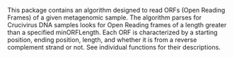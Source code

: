 This package contains an algorithm designed to read ORFs (Open Reading Frames) of a given metagenomic sample. The algorithm parses for Crucivirus DNA samples looks for Open Reading frames of a length greater than a specified minORFLength. Each ORF is characterized by a starting position, ending position, length, and whether it is from a reverse complement strand or not. See individual functions for their descriptions.